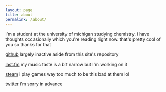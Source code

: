 ```yaml
---
layout: page
title: about
permalink: /about/
---
```


i'm a student at the university of michigan studying chemistry. i have thoughts occasionally which you're reading right now. that's pretty cool of you so thanks for that

[github](https://github.com/mackeyefake) largely inactive aside from this site's repository

[last.fm](https://www.last.fm/user/mackeyecolon3) my music taste is a bit narrow but I'm working on it

[steam](https://steamcommunity.com/id/mackeyefake/) i play games way too much to be this bad at them lol

[twitter](https://twitter.com/mackeyefake) i'm sorry in advance


